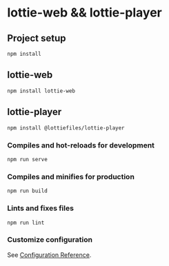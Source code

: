 # lottie-web && lottie-player

## Project setup
```
npm install
```

## lottie-web
```
npm install lottie-web
```

## lottie-player
```
npm install @lottiefiles/lottie-player
```

### Compiles and hot-reloads for development
```
npm run serve
```

### Compiles and minifies for production
```
npm run build
```

### Lints and fixes files
```
npm run lint
```

### Customize configuration
See [Configuration Reference](https://cli.vuejs.org/config/).

